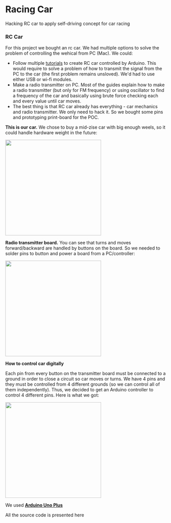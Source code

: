 # Racing Car
Hacking RC car to apply self-driving concept for car racing

### RC Car

For this project we bought an rc car. We had multiple options to solve the problem of controlling the wehical from PC (Mac). We could:
  
  * Follow multiple [tutorials](http://www.instructables.com/id/Autonomous-Control-of-RC-Car-Using-Arduino/) to create RC car controlled by Arduino. This would require to solve a problem of how to transmit the signal from the PC to the car (the first problem remains unsloved). We'd had to use either USB or wi-fi modules.
  * Make a radio transmitter on PC. Most of the guides explain how to make a radio transmitter (but only for FM frequency) or using oscillator to find a frequency of the car and basically using brute force checking each and every value until car moves.
  * The best thing is that RC car already has everything - car mechanics and radio transmitter. We only need to hack it. So we bought some pins and prototyping print-board for the POC.

**This is our car.** We chose to buy a mid-zise car with big enough weels, so it could handle hardware weight in the future:

<img src="https://cloud.githubusercontent.com/assets/5836188/24587337/69e984c4-17bd-11e7-8d42-aa7a150eb7c0.jpeg" width="300">

**Radio transmitter board.** You can see that turns and moves forward/backward are handled by buttons on the board. So we needed to solder pins to button and power a board from a PC/controller:

<img src="https://cloud.githubusercontent.com/assets/5836188/24587319/f8fa9dd4-17bc-11e7-893b-158c1033a5cf.jpeg" width="300">

**How to control car digitally**

Each pin from every button on the transmitter board must be connected to a ground in order to close a circuit so car moves or turns. We have 4 pins and they must be controlled from 4 different grounds (so we can control all of them independently). Thus, we decided to get an Arduino controller to control 4 different pins. Here is what we got:

<img src="https://cloud.githubusercontent.com/assets/5836188/24587295/6a7bf350-17bc-11e7-81be-9b1ce2df45f5.jpeg" width="300">

We used [**Arduino Uno Plus**](http://www.waveshare.com/uno-plus.htm) 

All the source code is presented here
